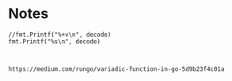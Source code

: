 # Notes

	//fmt.Printf("%+v\n", decode)
	fmt.Printf("%s\n", decode)



	https://medium.com/rungo/variadic-function-in-go-5d9b23f4c01a
